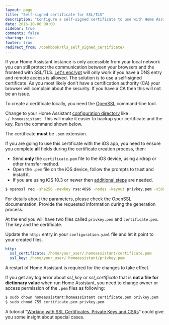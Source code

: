 ```yaml
---
layout: page
title: "Self-signed certificate for SSL/TLS"
description: "Configure a self-signed certificate to use with Home Assistant"
date: 2016-10-06 08:00
sidebar: true
comments: false
sharing: true
footer: true
redirect_from: /cookbook/tls_self_signed_certificate/
---
```


If your Home Assistant instance is only accessible from your local network you can still protect the communication between your browsers and the frontend with SSL/TLS. 
[Let's encrypt]({{site_root}}/blog/2017/09/27/effortless-encryption-with-lets-encrypt-and-duckdns/) will only work if you have a DNS entry and remote access is allowed. 
The solution is to use a self-signed certificate. As you most likely don't have a certification authority (CA) your browser will complain about the security. If you have a CA then this will not be an issue.

To create a certificate locally, you need the [OpenSSL](https://www.openssl.org/) command-line tool.

Change to your Home Assistant [configuration directory](/getting-started/configuration/) like `~/.homeassistant`. This will make it easier to backup your certificate and the key. Run the command shown below. 

The certificate **must** be `.pem` extension.

If you are going to use this certificate with the iOS app, you need to ensure you complete **all** fields during the certificate creation process, then:

* Send **only** the `certificate.pem` file to the iOS device, using airdrop or other transfer method.
* Open the `.pem` file on the iOS device, follow the prompts to trust and install it.
* If you are using iOS 10.3 or newer then [additional steps](https://support.apple.com/en-us/HT204477) are needed.

```bash
$ openssl req -sha256 -newkey rsa:4096 -nodes -keyout privkey.pem -x509 -days 730 -out certificate.pem
```

For details about the parameters, please check the OpenSSL documentation. Provide the requested information during the generation process. 

At the end you will have two files called `privkey.pem` and `certificate.pem`. The key and the certificate.

Update the `http:` entry in your `configuration.yaml` file and let it point to your created files. 

```yaml
http:
  ssl_certificate: /home/your_user/.homeassistant/certificate.pem
  ssl_key: /home/your_user/.homeassistant/privkey.pem
```

A restart of Home Assistant is required for the changes to take effect.

If you get any log error about *ssl_key* or *ssl_certificate* that is **not a file for dictionary value** when run Home Assistant, you need to change owner or access permission of the `.pem` files as following:
  
```bash
$ sudo chown homeassistant:homeassistant certificate.pem privkey.pem
$ sudo chmod 755 certificate.pem privkey.pem
```

A tutorial "[Working with SSL Certificates, Private Keys and CSRs](https://www.digitalocean.com/community/tutorials/openssl-essentials-working-with-ssl-certificates-private-keys-and-csrs)" could give you some insight about special cases.
